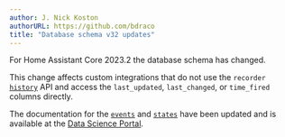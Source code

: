```yaml
---
author: J. Nick Koston
authorURL: https://github.com/bdraco
title: "Database schema v32 updates"
---
```


For Home Assistant Core 2023.2 the database schema has changed.

This change affects custom integrations that do not use the `recorder` [`history`](https://github.com/home-assistant/core/blob/dev/homeassistant/components/recorder/history.py) API and access the `last_updated`, `last_changed`, or `time_fired` columns directly.

The documentation for the [`events`](https://data.home-assistant.io/docs/events) and [`states`](https://data.home-assistant.io/docs/events/) have been updated and is available at the [Data Science Portal](https://data.home-assistant.io/).
